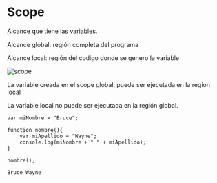 # Scope

Alcance que tiene las variables.

Alcance global: región completa del programa

Alcance local: región del codigo donde se genero la variable

![scope]()

La variable creada en el scope global, puede ser ejecutada en la region local

La variable local no puede ser ejecutada en la región global.

````
var miNombre = "Bruce";

function nombre(){
    var miApellido = "Wayne";
    console.log(miNombre + " " + miApellido);
}

nombre();

Bruce Wayne
````
